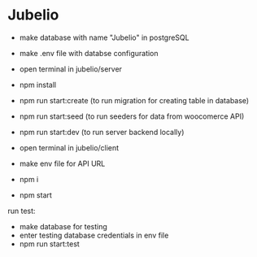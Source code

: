 # Jubelio


- make database with name "Jubelio" in postgreSQL
- make .env file with databse configuration

- open terminal in jubelio/server 
- npm install
- npm run start:create (to run migration for creating table in database)
- npm run start:seed (to run seeders for data from woocomerce API)
- npm run start:dev (to run server backend locally)
- open terminal in jubelio/client
- make env file for API URL
- npm i
- npm start

run test:

- make database for testing
- enter testing database credentials in env file
- npm run start:test
